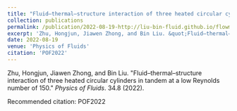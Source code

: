 ```yaml
---
title: "Fluid–thermal–structure interaction of three heated circular cylinders in tandem at a low Reynolds number of 150"
collection: publications
permalink: /publication/2022-08-19-http://liu-bin-fluid.github.io/flowmatrix.github.io/files/POF2022.pdf
excerpt: 'Zhu, Hongjun, Jiawen Zhong, and Bin Liu. &quot;Fluid–thermal–structure interaction of three heated circular cylinders in tandem at a low Reynolds number of 150.&quot; <i>Physics of Fluids</i>.  34.8 (2022).'
date: 2022-08-19
venue: 'Physics of Fluids'
citation: 'POF2022'
---
```

Zhu, Hongjun, Jiawen Zhong, and Bin Liu. &quot;Fluid–thermal–structure interaction of three heated circular cylinders in tandem at a low Reynolds number of 150.&quot; <i>Physics of Fluids</i>.  34.8 (2022).

Recommended citation: POF2022